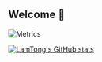 ## Welcome 👋

![Metrics](https://metrics.lecoq.io/LamTong?template=classic&base=header%2C%20activity%2C%20community%2C%20repositories%2C%20metadata&base.indepth=false&base.hireable=false&base.skip=false&config.timezone=Asia%2FShanghai)

[![LamTong's GitHub stats](https://github-readme-stats.vercel.app/api?username=LamTOng)](https://github.com/anuraghazra/github-readme-stats)

